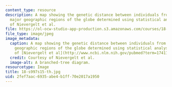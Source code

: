 ```yaml
---
content_type: resource
description: A map showing the genetic distance between individuals from the five
  major geographic regions of the globe determined using statistical analysis. Courtesy
  of Nievergelt et al.
file: https://ol-ocw-studio-app-production.s3.amazonaws.com/courses/18-s997-high-dimensional-statistics-spring-2015/2fef7aac6935abe4b1ff70e2017a1950_18-s997s15-th.jpg
file_type: image/jpeg
image_metadata:
  caption: A map showing the genetic distance between individuals from the five major
    geographic regions of the globe determined using statistical analysis. (Courtesy
    of [Nievergelt et al](http://www.ncbi.nlm.nih.gov/pubmed?term=17411342).)
  credit: Courtesy of Nievergelt et al.
  image-alt: A branched-tree diagram.
resourcetype: Image
title: 18-s997s15-th.jpg
uid: 2fef7aac-6935-abe4-b1ff-70e2017a1950
---
```

